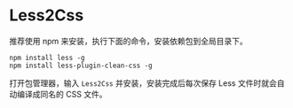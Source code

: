 # Less2Css

推荐使用 npm 来安装，执行下面的命令，安装依赖包到全局目录下。

```shell
npm install less -g
npm install less-plugin-clean-css -g
```

打开包管理器，输入 `Less2Css` 并安装，安装完成后每次保存 Less 文件时就会自动编译成同名的 CSS 文件。